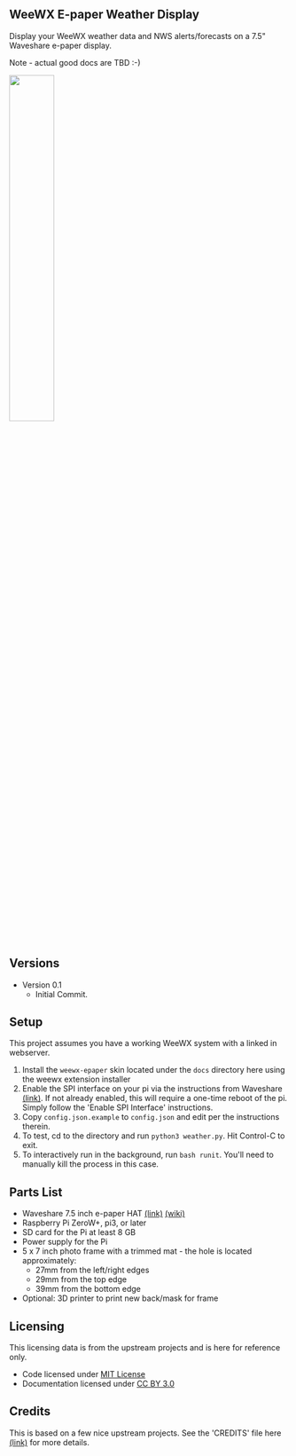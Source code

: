 ## WeeWX E-paper Weather Display

Display your WeeWX weather data and NWS alerts/forecasts on a 7.5" Waveshare e-paper display.

Note - actual good docs are TBD :-)

<img src="https://github.com/vinceskahan/Tempest-7.5-E-Paper-Display/blob/twocolor/doc/screen_output.png" width=40% height=40%>

## Versions
* Version 0.1
    <ul>
	  <li>Initial Commit.</li>
	</ul>

## Setup
This project assumes you have a working WeeWX system with a linked in webserver.

1. Install the `weewx-epaper` skin located under the `docs` directory here using the weewx extension installer
2. Enable the SPI interface on your pi via the instructions from Waveshare [(link)](https://www.waveshare.com/wiki/7.5inch_e-Paper_HAT_Manual#Working_With_Raspberry_Pi). If not already enabled, this will require a one-time reboot of the pi.  Simply follow the 'Enable SPI Interface' instructions.
3. Copy `config.json.example` to `config.json` and edit per the instructions therein.
4. To test, cd to the directory and run `python3 weather.py`.  Hit Control-C to exit.
5. To interactively run in the background, run `bash runit`.  You'll need to manually kill the process in this case.

## Parts List
* Waveshare 7.5 inch e-paper HAT [(link)](https://www.waveshare.com/7.5inch-e-paper-hat.htm) [(wiki)](https://www.waveshare.com/wiki/7.5inch_e-Paper_HAT_Manual#Working_With_Raspberry_Pi)
* Raspberry Pi ZeroW+, pi3, or later
* SD card for the Pi at least 8 GB
* Power supply for the Pi
* 5 x 7 inch photo frame with a trimmed mat - the hole is located approximately:
    * 27mm from the left/right edges
    * 29mm from the top edge
    * 39mm from the bottom edge
* Optional: 3D printer to print new back/mask for frame

## Licensing
This licensing data is from the upstream projects and is here for reference only.
* Code licensed under [MIT License](http://opensource.org/licenses/mit-license.html)</li>
* Documentation licensed under [CC BY 3.0](http://creativecommons.org/licenses/by/3.0)</li>

## Credits
This is based on a few nice upstream projects. See the 'CREDITS' file here [(link)](CREDITS) for more details.
